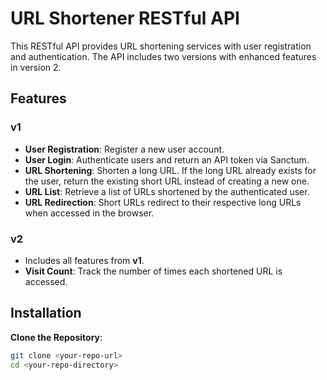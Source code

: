 # URL Shortener RESTful API

This RESTful API provides URL shortening services with user registration and authentication. The API includes two versions with enhanced features in version 2.

## Features

### v1
- **User Registration**: Register a new user account.
- **User Login**: Authenticate users and return an API token via Sanctum.
- **URL Shortening**: Shorten a long URL. If the long URL already exists for the user, return the existing short URL instead of creating a new one.
- **URL List**: Retrieve a list of URLs shortened by the authenticated user.
- **URL Redirection**: Short URLs redirect to their respective long URLs when accessed in the browser.

### v2
- Includes all features from **v1**.
- **Visit Count**: Track the number of times each shortened URL is accessed.

## Installation

**Clone the Repository**:
   ```bash
   git clone <your-repo-url>
   cd <your-repo-directory>


